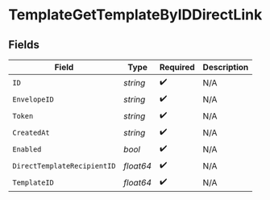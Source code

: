 # TemplateGetTemplateByIDDirectLink


## Fields

| Field                       | Type                        | Required                    | Description                 |
| --------------------------- | --------------------------- | --------------------------- | --------------------------- |
| `ID`                        | *string*                    | :heavy_check_mark:          | N/A                         |
| `EnvelopeID`                | *string*                    | :heavy_check_mark:          | N/A                         |
| `Token`                     | *string*                    | :heavy_check_mark:          | N/A                         |
| `CreatedAt`                 | *string*                    | :heavy_check_mark:          | N/A                         |
| `Enabled`                   | *bool*                      | :heavy_check_mark:          | N/A                         |
| `DirectTemplateRecipientID` | *float64*                   | :heavy_check_mark:          | N/A                         |
| `TemplateID`                | *float64*                   | :heavy_check_mark:          | N/A                         |